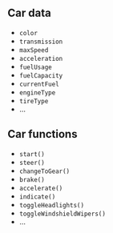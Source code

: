 ## Car data

* `color`
* `transmission`
* `maxSpeed`
* `acceleration`
* `fuelUsage`
* `fuelCapacity`
* `currentFuel`
* `engineType`
* `tireType`
* ...

## Car functions

* `start()`
* `steer()`
* `changeToGear()`
* `brake()`
* `accelerate()`
* `indicate()`
* `toggleHeadlights()`
* `toggleWindshieldWipers()`
* ...
